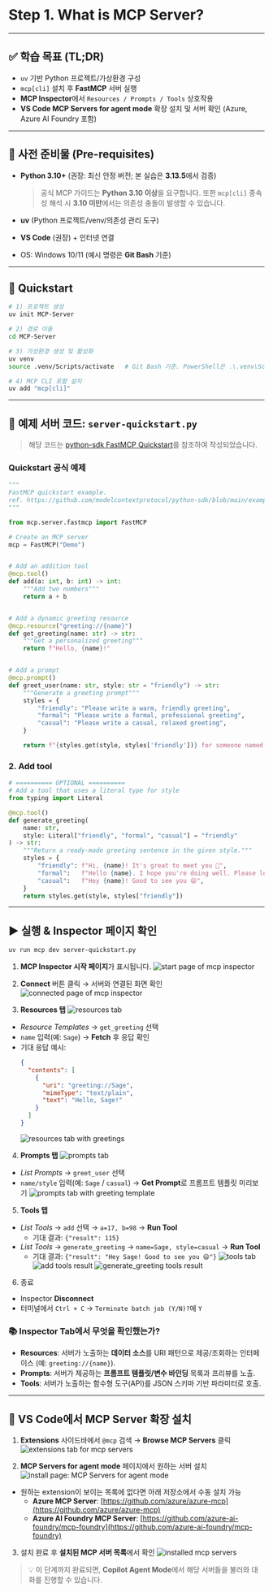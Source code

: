 # Step 1. What is MCP Server?

---

## ✅ 학습 목표 (TL;DR)

* `uv` 기반 Python 프로젝트/가상환경 구성
* `mcp[cli]` 설치 후 **FastMCP** 서버 실행
* **MCP Inspector**에서 `Resources / Prompts / Tools` 상호작용
* **VS Code MCP Servers for agent mode** 확장 설치 및 서버 확인 (Azure, Azure AI Foundry 포함)

---

## 🧰 사전 준비물 (Pre-requisites)

* **Python 3.10+** (권장: 최신 안정 버전; 본 실습은 **3.13.5**에서 검증)

  > 공식 MCP 가이드는 **Python 3.10 이상**을 요구합니다. 또한 `mcp[cli]` 종속성 해석 시 **3.10 미만**에서는 의존성 충돌이 발생할 수 있습니다.
* **uv** (Python 프로젝트/venv/의존성 관리 도구)
* **VS Code** (권장) + 인터넷 연결
* OS: Windows 10/11 (예시 명령은 **Git Bash** 기준)

---

## 🚀 Quickstart

```bash
# 1) 프로젝트 생성
uv init MCP-Server

# 2) 경로 이동
cd MCP-Server

# 3) 가상환경 생성 및 활성화
uv venv
source .venv/Scripts/activate   # Git Bash 기준. PowerShell은 .\.venv\Scripts\Activate.ps1

# 4) MCP CLI 포함 설치
uv add "mcp[cli]"
```

---

## 🧩 예제 서버 코드: `server-quickstart.py`

> 해당 코드는 [python-sdk FastMCP Quickstart](https://github.com/modelcontextprotocol/python-sdk/blob/main/examples/snippets/servers/fastmcp_quickstart.py)를 참조하여 작성되었습니다.

### Quickstart 공식 예제
```python
"""
FastMCP quickstart example.
ref. https://github.com/modelcontextprotocol/python-sdk/blob/main/examples/snippets/servers/fastmcp_quickstart.py
"""

from mcp.server.fastmcp import FastMCP

# Create an MCP server
mcp = FastMCP("Demo")


# Add an addition tool
@mcp.tool()
def add(a: int, b: int) -> int:
    """Add two numbers"""
    return a + b


# Add a dynamic greeting resource
@mcp.resource("greeting://{name}")
def get_greeting(name: str) -> str:
    """Get a personalized greeting"""
    return f"Hello, {name}!"


# Add a prompt
@mcp.prompt()
def greet_user(name: str, style: str = "friendly") -> str:
    """Generate a greeting prompt"""
    styles = {
        "friendly": "Please write a warm, friendly greeting",
        "formal": "Please write a formal, professional greeting",
        "casual": "Please write a casual, relaxed greeting",
    }

    return f"{styles.get(style, styles['friendly'])} for someone named {name}."
```

### 2. Add tool

```python
# ========== OPTIONAL ==========
# Add a tool that uses a literal type for style
from typing import Literal

@mcp.tool()
def generate_greeting(
    name: str,
    style: Literal["friendly", "formal", "casual"] = "friendly"
) -> str:
    """Return a ready-made greeting sentence in the given style."""
    styles = {
        "friendly": f"Hi, {name}! It's great to meet you 🙂",
        "formal":   f"Hello {name}. I hope you're doing well. Please let me know if you need any assistance.",
        "casual":   f"Hey {name}! Good to see you 😄",
    }
    return styles.get(style, styles["friendly"])
```

---

## ▶️ 실행 & Inspector 페이지 확인

```bash
uv run mcp dev server-quickstart.py
```
1. **MCP Inspector 시작 페이지**가 표시됩니다.
![start page of mcp inspector](../img/inspector-start-page.png)

2. **Connect** 버튼 클릭 → 서버와 연결된 화면 확인
![connected page of mcp inspector](../img/inspector-connect-page.png)

3. **Resources 탭**
![resources tab](../img/inspector-resources-tab.png)
  * *Resource Templates* → `get_greeting` 선택
  * `name` 입력(예: `Sage`) → **Fetch** 후 응답 확인
  * 기대 응답 예시:
    ```json
    {
      "contents": [
        {
          "uri": "greeting://Sage",
          "mimeType": "text/plain",
          "text": "Hello, Sage!"
        }
      ]
    }
    ```
    ![resources tab with greetings](../img/inspector-resources-greeting.png)

4. **Prompts 탭**
![prompts tab](../img/inspector-prompts-tab.png)
  * *List Prompts* → `greet_user` 선택
  * `name/style` 입력(예: `Sage` / `casual`) → **Get Prompt**로 프롬프트 템플릿 미리보기
  ![prompts tab with greeting template](../img/inspector-prompts-greeting.png)

5. **Tools 탭**

  * *List Tools* → `add` 선택 → `a=17, b=98` → **Run Tool**
    * 기대 결과: `{"result": 115}`
  * *List Tools* → `generate_greeting` → `name=Sage, style=casual` → **Run Tool**
    * 기대 결과: `{"result": "Hey Sage! Good to see you 😄"}`
  ![tools tab](../img/inspector-tools-tab.png)
  ![add tools result](../img/inspector-tools-add.png)
  ![generate\_greeting tools result](../img/inspector-tools-generate-greeting.png)

6. 종료
  * Inspector **Disconnect**
  * 터미널에서 `Ctrl + C` → `Terminate batch job (Y/N)?`에 `Y`

### 📚 Inspector Tab에서 무엇을 확인했는가?

* **Resources**: 서버가 노출하는 **데이터 소스**를 URI 패턴으로 제공/조회하는 인터페이스 (예: `greeting://{name}`).
* **Prompts**: 서버가 제공하는 **프롬프트 템플릿/변수 바인딩** 목록과 프리뷰를 노출.
* **Tools**: 서버가 노출하는 함수형 도구(API)를 JSON 스키마 기반 파라미터로 호출.

---

## 🧩 VS Code에서 MCP Server 확장 설치

1. **Extensions** 사이드바에서 `@mcp` 검색 → **Browse MCP Servers** 클릭
![extensions tab for mcp servers](../img/server-extension-check.png)

2. **MCP Servers for agent mode** 페이지에서 원하는 서버 설치
![install page: MCP Servers for agent mode](../img/server-extension-page.png)
* 원하는 extension이 보이는 목록에 없다면 아래 저장소에서 수동 설치 가능
  * **Azure MCP Server**: [https://github.com/azure/azure-mcp](https://github.com/azure/azure-mcp)
  * **Azure AI Foundry MCP Server**: [https://github.com/azure-ai-foundry/mcp-foundry](https://github.com/azure-ai-foundry/mcp-foundry)

3. 설치 완료 후 **설치된 MCP 서버 목록**에서 확인
  ![installed mcp servers](../img/server-extension-installed.png)

> 💡 이 단계까지 완료되면, **Copilot Agent Mode**에서 해당 서버들을 불러와 대화를 진행할 수 있습니다.